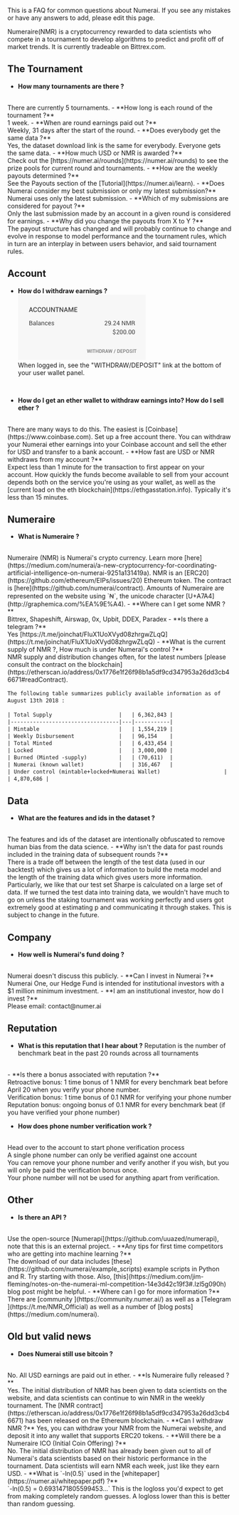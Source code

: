 This is a FAQ for common questions about Numerai.  If you see any mistakes or have any answers to add, please edit this page.

Numeraire(NMR) is a cryptocurrency rewarded to data scientists who compete in a tournament to develop algorithms to predict and profit off of market trends. It is currently tradeable on Bittrex.com.

## The Tournament
- **How many tournaments are there ?**
<br/>
  There are currently 5 tournaments.  
- **How long is each round of the tournament ?**
<br/>
  1 week.
- **When are round earnings paid out ?**
<br/>
  Weekly, 31 days after the start of the round.  
- **Does everybody get the same data ?**
<br/>
  Yes, the dataset download link is the same for everybody.  Everyone gets the same data.
- **How much USD or NMR is awarded ?**
<br/>
  Check out the [https://numer.ai/rounds](https://numer.ai/rounds) to see the prize pools for current round and tournaments.
- **How are the weekly payouts determined ?**
<br/>
  See the Payouts section of the [Tutorial](https://numer.ai/learn).  
- **Does Numerai consider my best submission or only my latest submission?**
<br/>
  Numerai uses only the latest submission.
- **Which of my submissions are considered for payout ?**
<br/>
  Only the last submission made by an account in a given round is considered for earnings.
- **Why did you change the payouts from X to Y ?**
<br/>
  The payout structure has changed and will probably continue to change and evolve in response to model performance and the tournament rules, which in turn are an interplay in between users behavior, and said tournament rules.

## Account
- **How do I withdraw earnings ?**  
![WithdrawNMRUSD](../img/withdrawWallet.jpg)  
 When logged in, see the "WITHDRAW/DEPOSIT" link at the bottom of your user wallet panel.
 <br/>

- **How do I get an ether wallet to withdraw earnings into?  How do I sell ether ?**
<br/>
There are many ways to do this.  The easiest is [Coinbase](https://www.coinbase.com).  Set up a free account there.  You can withdraw your Numerai ether earnings into your Coinbase account and sell the ether for USD and transfer to a bank account.
- **How fast are USD or NMR withdraws from my account ?**
<br/>
Expect less than 1 minute for the transaction to first appear on your account.  How quickly the funds become available to sell from your account depends both on the service you're using as your wallet, as well as the [current load on the eth blockchain](https://ethgasstation.info).  Typically it's less than 15 minutes.

## Numeraire
- **What is Numeraire ?**
<br/>
Numeraire (NMR) is Numerai's crypto currency.  Learn more [here](https://medium.com/numerai/a-new-cryptocurrency-for-coordinating-artificial-intelligence-on-numerai-9251a131419a).
NMR is an [ERC20](https://github.com/ethereum/EIPs/issues/20) Ethereum token.  The contract is [here](https://github.com/numerai/contract). Amounts of Numeraire are represented on the website using `Ꞥ`, the unicode character [U+A7A4](http://graphemica.com/%EA%9E%A4).
- **Where can I get some NMR ?**
<br/>
Bittrex, Shapeshift, Airswap, 0x, Upbit, DDEX, Paradex
- **Is there a telegram ?**
<br/>
Yes [https://t.me/joinchat/FluX1UoXVyd08zhrgwZLqQ](https://t.me/joinchat/FluX1UoXVyd08zhrgwZLqQ)
- **What is the current supply of NMR ?, How much is under Numerai's control ?**
<br/>
NMR supply and distribution changes often, for the latest numbers [please consult the contract on the blockchain](https://etherscan.io/address/0x1776e1f26f98b1a5df9cd347953a26dd3cb46671#readContract).

    The following table summarizes publicly available information as of August 13th 2018 :

    | Total Supply                     |   | 6,362,843 |
    |----------------------------------|---|-----------|
    | Mintable                         |   | 1,554,219 |
    | Weekly Disbursement              |   | 96,154    |
    | Total Minted                     |   | 6,433,454 |
    | Locked                           |   | 3,000,000 |
    | Burned (Minted -supply)          |   | (70,611)  |
    | Numerai (known wallet)           |   | 316,467   |
    | Under control (mintable+locked+Numerai Wallet)                    |   | 4,870,686 |





## Data
- **What are the features and ids in the dataset ?**
<br/>
The features and ids of the dataset are intentionally obfuscated to remove human bias from the data science.
- **Why isn't the data for past rounds included in the training data of subsequent rounds ?**
<br/>
There is a trade off between the length of the test data (used in our backtest) which gives us a lot of information to build the meta model and the length of the training data which gives users more information. Particularly, we like that our test set Sharpe is calculated on a large set of data. If we turned the test data into training data, we wouldn't have much to go on unless the staking tournament was working perfectly and users got extremely good at estimating p and communicating it through stakes. This is subject to change in the future.

## Company
- **How well is Numerai's fund doing ?**
<br/>
Numerai doesn't discuss this publicly.
- **Can I invest in Numerai ?**
<br/>
Numerai One, our Hedge Fund is intended for institutional investors with a $1 million minimum investment.
- **I am an institutional investor, how do I invest ?**
<br/>
Please email: contact@numer.ai

## Reputation
- **What is this reputation that I hear about ?**
Reputation is the number of benchmark beat in the past 20 rounds across all tournaments
<br/>
- **Is there a bonus associated with reputation ?**
<br/>
Retroactive bonus: 1 time bonus of 1 NMR for every benchmark beat before April 20 when you verify your phone number.
<br/>
Verification bonus: 1 time bonus of 0.1 NMR for verifying your phone number
<br/>
Reputation bonus: ongoing bonus of 0.1 NMR for every benchmark beat (if you have verified your phone number)

- **How does phone number verification work ?**
<br/>
Head over to the account to start phone verification process
<br/>
A single phone number can only be verified against one account
<br/>
You can remove your phone number and verify another if you wish, but you will only be paid the verification bonus once.
<br/>
Your phone number will not be used for anything apart from verification.

## Other
- **Is there an API ?**
<br/>
Use the open-source [Numerapi](https://github.com/uuazed/numerapi), note that this is an external project.
- **Any tips for first time competitors who are getting into machine learning ?**
<br/>
The download of our data includes [these](https://github.com/numerai/example_scripts) example scripts in Python and R.  Try starting with those.  Also, [this](https://medium.com/jim-fleming/notes-on-the-numerai-ml-competition-14e3d42c19f3#.lzl5g090h) blog post might be helpful.
- **Where can I go for more information ?**
<br/>
There are [community ](https://community.numer.ai/) as well as a [Telegram ](https://t.me/NMR_Official) as well as a number of [blog posts](https://medium.com/numerai).

## Old but valid news
- **Does Numerai still use bitcoin ?**
<br/>
No.  All USD earnings are paid out in ether.
- **Is Numeraire fully released ?**
<br/>
Yes.  The initial distribution of NMR has been given to data scientists on the website, and data scientists can continue to win NMR in the weekly tournament.  The [NMR contract](https://etherscan.io/address/0x1776e1f26f98b1a5df9cd347953a26dd3cb46671) has been released on the Ethereum blockchain.  
- **Can I withdraw NMR ?**
Yes, you can withdraw your NMR from the Numerai website, and deposit it into any wallet that supports ERC20 tokens.
- **Will there be a Numeraire ICO (Initial Coin Offering) ?**
<br/>
No.  The initial distribution of NMR has already been given out to all of Numerai's data scientists based on their historic performance in the tournament.  Data scientists will earn NMR each week, just like they earn USD.
- **What is `-ln(0.5)` used in the [whitepaper](https://numer.ai/whitepaper.pdf) ?**
<br/>
`-ln(0.5) = 0.6931471805599453...`  This is the logloss you'd expect to get from making completely random guesses.  A logloss lower than this is better than random guessing.

<br />
<br />
